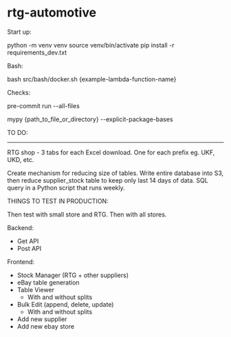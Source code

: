 # rtg-automotive

Start up:

python -m venv venv
source venv/bin/activate
pip install -r requirements_dev.txt

Bash:

bash src/bash/docker.sh {example-lambda-function-name}

Checks:

pre-commit run --all-files

mypy {path_to_file_or_directory} --explicit-package-bases

TO DO:

********

RTG shop - 3 tabs for each Excel download. One for each prefix eg. UKF, UKD, etc.

Create mechanism for reducing size of tables. Write entire database into S3, then reduce supplier_stock table to keep only last 14 days of data. SQL query in a Python script that runs weekly.


THINGS TO TEST IN PRODUCTION:

Then test with small store and RTG. Then with all stores.

Backend:

- Get API
- Post API

Frontend:

- Stock Manager (RTG + other suppliers)
- eBay table generation
- Table Viewer
    - With and without splits
- Bulk Edit (append, delete, update)
    - With and without splits
- Add new supplier
- Add new ebay store
